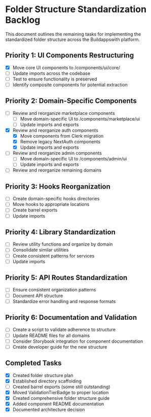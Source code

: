 # Folder Structure Standardization Backlog

This document outlines the remaining tasks for implementing the standardized folder structure across the Buildappswith platform.

## Priority 1: UI Components Restructuring

- [X] Move core UI components to /components/ui/core/
- [ ] Update imports across the codebase
- [ ] Test to ensure functionality is preserved
- [ ] Identify composite components for potential extraction

## Priority 2: Domain-Specific Components

- [ ] Review and reorganize marketplace components
  - [ ] Move domain-specific UI to /components/marketplace/ui
  - [ ] Update imports and exports
- [X] Review and reorganize auth components
  - [X] Move components from Clerk migration
  - [X] Remove legacy NextAuth components
  - [X] Update imports and exports
- [ ] Review and reorganize admin components
  - [ ] Move domain-specific UI to /components/admin/ui
  - [ ] Update imports and exports
- [ ] Review and reorganize remaining domains

## Priority 3: Hooks Reorganization

- [ ] Create domain-specific hooks directories
- [ ] Move hooks to appropriate locations
- [ ] Create barrel exports
- [ ] Update imports

## Priority 4: Library Standardization

- [ ] Review utility functions and organize by domain
- [ ] Consolidate similar utilities
- [ ] Create consistent patterns for services
- [ ] Update imports

## Priority 5: API Routes Standardization

- [ ] Ensure consistent organization patterns
- [ ] Document API structure
- [ ] Standardize error handling and response formats

## Priority 6: Documentation and Validation

- [ ] Create a script to validate adherence to structure
- [ ] Update README files for all domains
- [ ] Consider Storybook integration for component documentation
- [ ] Create developer guide for the new structure

## Completed Tasks

- [x] Created folder structure plan
- [x] Established directory scaffolding
- [ ] Created barrel exports (some still outstanding)
- [x] Moved ValidationTierBadge to proper location
- [x] Created comprehensive folder structure guide
- [x] Added component README documentation
- [x] Documented architecture decision
